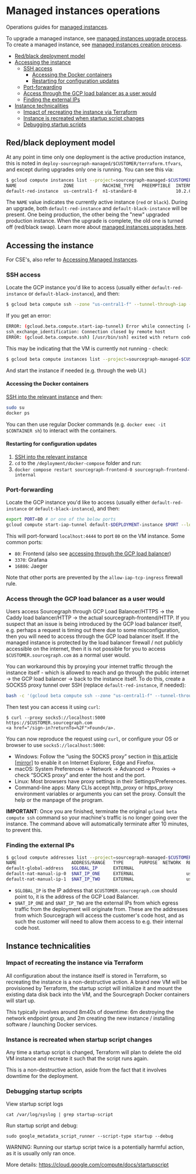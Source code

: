 # Managed instances operations

Operations guides for [managed instances](./index.md).

To upgrade a managed instance, see [managed instances upgrade process](upgrade_process.md).
To create a managed instance, see [managed instances creation process](creation_process.md).

- [Red/black deployment model](#redblack-deployment-model)
- [Accessing the instance](#accessing-the-instance)
  - [SSH access](#ssh-access)
    - [Accessing the Docker containers](#accessing-the-docker-containers)
    - [Restarting for configuration updates](#restarting-for-configuration-updates)
  - [Port-forwarding](#port-forwarding)
  - [Access through the GCP load balancer as a user would](#access-through-the-gcp-load-balancer-as-a-user-would)
  - [Finding the external IPs](#finding-the-external-ips)
- [Instance technicalities](#instance-technicalities)
  - [Impact of recreating the instance via Terraform](#impact-of-recreating-the-instance-via-terraform)
  - [Instance is recreated when startup script changes](#instance-is-recreated-when-startup-script-changes)
  - [Debugging startup scripts](#debugging-startup-scripts)

## Red/black deployment model

At any point in time only one deployment is the active production instance, this is noted in `deploy-sourcegraph-managed/$CUSTOMER/terraform.tfvars`, and except during upgrades only one is running. You can see this via:

```sh
$ gcloud compute instances list --project=sourcegraph-managed-$CUSTOMER
NAME                  ZONE           MACHINE_TYPE   PREEMPTIBLE  INTERNAL_IP  EXTERNAL_IP  STATUS
default-red-instance  us-central1-f  n1-standard-8               10.2.0.2                  RUNNING
```

The `NAME` value indicates the currently active instance (`red` or `black`). During an upgrade, both `default-red-instance` and `default-black-instance` will be present. One being production, the other being the "new" upgraded production instance. When the upgrade is complete, the old one is turned off (red/black swap). Learn more about [managed instances upgrades here](upgrade_process.md).

## Accessing the instance

For CSE's, also refer to [Accessing Managed Instances](../../../../../support/support-managed-instances.md).

### SSH access

Locate the GCP instance you'd like to access (usually either `default-red-instance` or `default-black-instance`), and then:

```sh
$ gcloud beta compute ssh --zone "us-central1-f" --tunnel-through-iap --project "sourcegraph-managed-$CUSTOMER" default-$DEPLOYMENT-instance
```

If you get an error:

```sh
ERROR: (gcloud.beta.compute.start-iap-tunnel) Error while connecting [4003: u'failed to connect to backend'].
ssh_exchange_identification: Connection closed by remote host
ERROR: (gcloud.beta.compute.ssh) [/usr/bin/ssh] exited with return code [255].
```

This may be indicating that the VM is currently not running - check:

```sh
$ gcloud beta compute instances list --project=sourcegraph-managed-$CUSTOMER
```

And start the instance if needed (e.g. through the web UI.)

#### Accessing the Docker containers

[SSH into the relevant instance](#ssh-access) and then:

```sh
sudo su
docker ps
```

You can then use regular Docker commands (e.g. `docker exec -it $CONTAINER sh`) to interact with the containers.

#### Restarting for configuration updates

1. [SSH into the relevant instance](#ssh-access)
2. `cd` to the `/deployment/docker-compose` folder and run:
3. `docker compose restart sourcegraph-frontend-0 sourcegraph-frontend-internal`

### Port-forwarding

Locate the GCP instance you'd like to access (usually either `default-red-instance` or `default-black-instance`), and then:

```sh
export PORT=80 # or one of the below ports
gcloud compute start-iap-tunnel default-$DEPLOYMENT-instance $PORT --local-host-port=localhost:4444 --zone "us-central1-f" --project "sourcegraph-managed-$CUSTOMER"
```

This will port-forward `localhost:4444` to port `80` on the VM instance. Some common ports:

- `80`: Frontend (also see [accessing through the GCP load balancer](#access-through-the-gcp-load-balancer-as-a-user-would))
- `3370`: Grafana
- `16886`: Jaeger

Note that other ports are prevented by the `allow-iap-tcp-ingress` firewall rule.

### Access through the GCP load balancer as a user would

Users access Sourcegraph through GCP Load Balancer/HTTPS -> the Caddy load balancer/HTTP -> the actual sourcegraph-frontend/HTTP. If you suspect that an issue is being introduced by the GCP load balancer itself, e.g. perhaps a request is timing out there due to some misconfiguration, then you will need to access through the GCP load balancer itself. If the managed instance is protected by the load balancer firewall / not publicly accessible on the internet, then it is not possible for you to access `$CUSTOMER.sourcegraph.com` as a normal user would.

You can workaround this by proxying your internet traffic through the instance itself - which is allowed to reach and go through the public internet -> the GCP load balancer -> back to the instance itself. To do this, create a SOCKS5 proxy tunnel over SSH (replace `default-red-instance`, if needed):

```sh
bash -c '(gcloud beta compute ssh --zone "us-central1-f" --tunnel-through-iap --project "sourcegraph-managed-$CUSTOMER" default-$DEPLOYMENT-instance -- -N -p 22 -D localhost:5000) & sleep 600; kill $!'
```

Then test you can access it using `curl`:

```
$ curl --proxy socks5://localhost:5000 https://$CUSTOMER.sourcegraph.com
<a href="/sign-in?returnTo=%2F">Found</a>.
```

You can now reproduce the request using `curl`, or configure your OS or browser to use `socks5://localhost:5000`:

- Windows: Follow the “using the SOCKS proxy” section in [this article](https://www.ocf.berkeley.edu/~xuanluo/sshproxywin.html) [[mirror]](https://web.archive.org/web/20160609073255/https://www.ocf.berkeley.edu/~xuanluo/sshproxywin.html) to enable it on Internet Explorer, Edge and Firefox.
- macOS: System Preferences → Network → Advanced → Proxies → check “SOCKS proxy” and enter the host and the port.
- Linux: Most browsers have proxy settings in their Settings/Preferences.
- Command-line apps: Many CLIs accept http_proxy or https_proxy environment variables or arguments you can set the proxy. Consult the help or the manpage of the program.

**IMPORTANT**: Once you are finished, terminate the original `gcloud beta compute ssh` command so your machine's traffic is no longer going over the instance. The command above will automatically terminate after 10 minutes, to prevent this.

### Finding the external IPs

```sh
$ gcloud compute addresses list --project=sourcegraph-managed-$CUSTOMER
NAME                     ADDRESS/RANGE   TYPE      PURPOSE  NETWORK  REGION       SUBNET  STATUS
default-global-address   $GLOBAL_IP      EXTERNAL                                         IN_USE
default-nat-manual-ip-0  $NAT_IP_ONE     EXTERNAL                    us-central1          IN_USE
default-nat-manual-ip-1  $NAT_IP_TWO     EXTERNAL                    us-central1          IN_USE
```

- `$GLOBAL_IP` is the IP address that `$CUSTOMER.sourcegraph.com` should point to, it is the address of the GCP Load Balancer.
- `$NAT_IP_ONE` and `$NAT_IP_TWO` are the external IPs from which egress traffic from the deployment will originate from. These are the addresses from which Sourcegraph will access the customer's code host, and as such the customer will need to allow them access to e.g. their internal code host.

## Instance technicalities

### Impact of recreating the instance via Terraform

All configuration about the instance itself is stored in Terraform, so recreating the instance is a non-destructive action. A brand new VM will be provisioned by Terraform, the startup script will initialize it and mount the existing data disk back into the VM, and the Sourcegraph Docker containers will start up.

This typically involves around 8m40s of downtime: 6m destroying the network endpoint group, and 2m creating the new instance / installing software / launching Docker services.

### Instance is recreated when startup script changes

Any time a startup script is changed, Terraform will plan to delete the old VM instance and recreate it such that the script runs again.

This is a non-destructive action, aside from the fact that it involves downtime for the deployment.

### Debugging startup scripts

View startup script logs

```
cat /var/log/syslog | grep startup-script
```

Run startup script and debug:

```
sudo google_metadata_script_runner --script-type startup --debug
```

WARNING: Running our startup script twice is a potentially harmful action, as it is usually only ran once.

More details: https://cloud.google.com/compute/docs/startupscript
